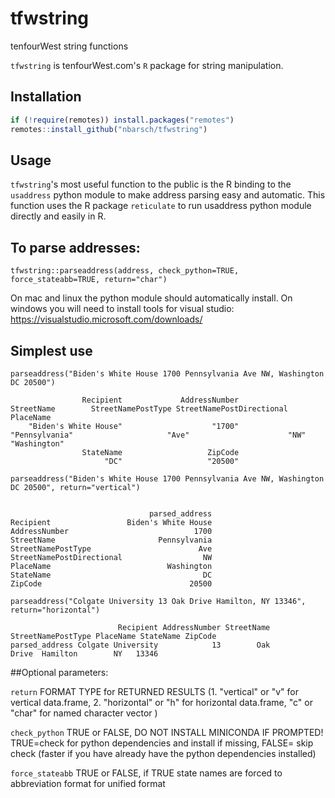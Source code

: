 # tfwstring
tenfourWest string functions

```tfwstring``` is tenfourWest.com's `R` package for string manipulation. 

## Installation

```r
if (!require(remotes)) install.packages("remotes")
remotes::install_github("nbarsch/tfwstring")
```

## Usage
```tfwstring```'s most useful function to the public is the R binding to the ```usaddress``` python module to make address parsing easy and automatic. This function uses the R package ```reticulate``` to run usaddress python module directly and easily in R.


## To parse addresses:
```tfwstring::parseaddress(address, check_python=TRUE, force_stateabb=TRUE, return="char")```

On mac and linux the python module should automatically install. 
On windows you will need to install tools for visual studio: https://visualstudio.microsoft.com/downloads/ 

## Simplest use
```parseaddress("Biden's White House 1700 Pennsylvania Ave NW, Washington DC 20500")```

```
                Recipient             AddressNumber                StreetName        StreetNamePostType StreetNamePostDirectional                 PlaceName 
    "Biden's White House"                    "1700"            "Pennsylvania"                     "Ave"                      "NW"              "Washington" 
                StateName                   ZipCode 
                     "DC"                   "20500" 
```
```parseaddress("Biden's White House 1700 Pennsylvania Ave NW, Washington DC 20500", return="vertical")```

```

                               parsed_address
Recipient                 Biden's White House
AddressNumber                            1700
StreetName                       Pennsylvania
StreetNamePostType                        Ave
StreetNamePostDirectional                  NW
PlaceName                          Washington
StateName                                  DC
ZipCode                                 20500

```
```parseaddress("Colgate University 13 Oak Drive Hamilton, NY 13346", return="horizontal")```

```
                        Recipient AddressNumber StreetName StreetNamePostType PlaceName StateName ZipCode
parsed_address Colgate University            13        Oak              Drive  Hamilton        NY   13346
```                   


##Optional parameters:

```return``` FORMAT TYPE for RETURNED RESULTS (1. "vertical" or "v" for vertical data.frame, 2. "horizontal" or "h" for horizontal data.frame, "c" or "char" for named character vector )

```check_python``` TRUE or FALSE, DO NOT INSTALL MINICONDA IF PROMPTED! TRUE=check for python dependencies and install if missing, FALSE= skip check (faster if you have already have the python dependencies installed)

```force_stateabb``` TRUE or FALSE, if TRUE state names are forced to abbreviation format for unified format

